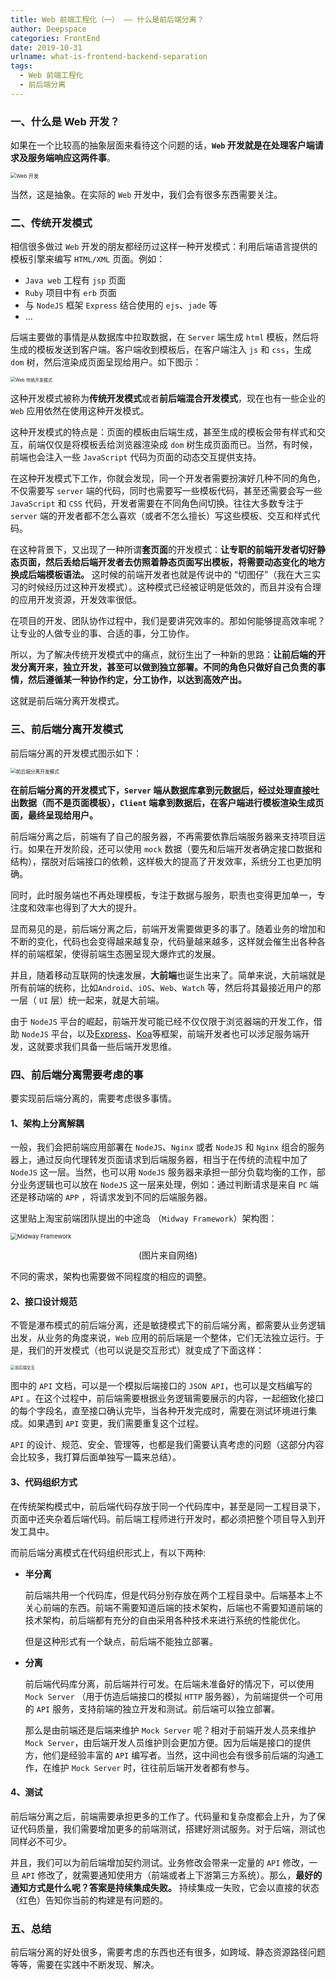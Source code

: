 ```yaml
---
title: Web 前端工程化（一） —— 什么是前后端分离？
author: Deepspace
categories: FrontEnd
date: 2019-10-31
urlname: what-is-frontend-backend-separation
tags:
  - Web 前端工程化
  - 前后端分离
---
```


### 一、什么是 Web 开发？

如果在一个比较高的抽象层面来看待这个问题的话，**`Web` 开发就是在处理客户端请求及服务端响应这两件事**。

<img src="../ImageHosting/FrontEnd/web-development.jpg" alt="Web 开发" style="zoom:58%;" />

当然，这是抽象。在实际的 `Web` 开发中，我们会有很多东西需要关注。

<!-- more -->

### 二、传统开发模式

相信很多做过 `Web` 开发的朋友都经历过这样一种开发模式：利用后端语言提供的模板引擎来编写 `HTML/XML` 页面。例如：

- `Java web` 工程有 `jsp` 页面
- `Ruby` 项目中有 `erb` 页面
- 与 `NodeJS` 框架 `Express` 结合使用的 `ejs`、`jade` 等
- ...

后端主要做的事情是从数据库中拉取数据，在 `Server` 端生成 `html` 模板，然后将生成的模板发送到客户端。客户端收到模板后，在客户端注入 `js` 和 `css`，生成 `dom` 树，然后渲染成页面呈现给用户。如下图示：

<img src="../ImageHosting/FrontEnd/traditional-web-development.jpg" alt="Web 传统开发模式" style="zoom: 50%;" />

这种开发模式被称为**传统开发模式**或者**前后端混合开发模式**，现在也有一些企业的 `Web` 应用依然在使用这种开发模式。

这种开发模式的特点是：页面的模板由后端生成，甚至生成的模板会带有样式和交互，前端仅仅是将模板丢给浏览器渲染成 `dom` 树生成页面而已。当然，有时候，前端也会注入一些  `JavaScript` 代码为页面的动态交互提供支持。

在这种开发模式下工作，你就会发现，同一个开发者需要扮演好几种不同的角色，不仅需要写 `server` 端的代码，同时也需要写一些模板代码，甚至还需要会写一些 `JavaScript` 和 `CSS` 代码，开发者需要在不同角色间切换。往往大多数专注于 `server` 端的开发者都不怎么喜欢（或者不怎么擅长）写这些模板、交互和样式代码。

在这种背景下，又出现了一种所谓**套页面**的开发模式：**让专职的前端开发者切好静态页面，然后丢给后端开发者去仿照着静态页面写出模板，将需要动态变化的地方换成后端模板语法。** 这时候的前端开发者也就是传说中的 “切图仔”（我在大三实习的时候经历过这种开发模式）。这种模式已经被证明是低效的，而且并没有合理的应用开发资源，开发效率很低。

在项目的开发、团队协作过程中，我们是要讲究效率的。那如何能够提高效率呢？让专业的人做专业的事、合适的事，分工协作。

所以，为了解决传统开发模式中的痛点，就衍生出了一种新的思路：**让前后端的开发分离开来，独立开发，甚至可以做到独立部署。不同的角色只做好自己负责的事情，然后遵循某一种协作约定，分工协作，以达到高效产出。**

这就是前后端分离开发模式。



### 三、前后端分离开发模式

前后端分离的开发模式图示如下：

<img src="../ImageHosting/FrontEnd/frontend-backend-development.jpg" alt="前后端分离开发模式" style="zoom:55%;" />

**在前后端分离的开发模式下，`Server` 端从数据库拿到元数据后，经过处理直接吐出数据（而不是页面模板），`Client` 端拿到数据后，在客户端进行模板渲染生成页面，最终呈现给用户。**

前后端分离之后，前端有了自己的服务器，不再需要依靠后端服务器来支持项目运行。如果在开发阶段，还可以使用 `mock` 数据（要先和后端开发者确定接口数据和结构），摆脱对后端接口的依赖，这样极大的提高了开发效率，系统分工也更加明确。

同时，此时服务端也不再处理模板，专注于数据与服务，职责也变得更加单一，专注度和效率也得到了大大的提升。

显而易见的是，前后端分离之后，前端开发需要做更多的事了。随着业务的增加和不断的变化，代码也会变得越来越复杂，代码量越来越多，这样就会催生出各种各样的前端框架，使得前端生态圈呈现大爆炸式的发展。

并且，随着移动互联网的快速发展，**大前端**也诞生出来了。简单来说，大前端就是所有前端的统称，比如`Android`、`iOS`、`Web`、`Watch` 等，然后将其最接近用户的那一层（ `UI` 层）统一起来，就是大前端。	

由于 `NodeJS` 平台的崛起，前端开发可能已经不仅仅限于浏览器端的开发工作，借助 `NodeJS` 平台，以及[Express](http://expressjs.com/)、[Koa](http://koajs.com/)等框架，前端开发者也可以涉足服务端开发，这就要求我们具备一些后端开发思维。



### 四、前后端分离需要考虑的事

要实现前后端分离的，需要考虑很多事情。

#### 1、架构上分离解耦

一般，我们会把前端应用部署在 `NodeJS`、`Nginx` 或者 `NodeJS` 和 `Nginx` 组合的服务器上，通过反向代理转发页面请求到后端服务器，相当于在传统的流程中加了 `NodeJS` 这一层。当然，也可以用 `NodeJS` 服务器来承担一部分负载均衡的工作，部分业务逻辑也可以放在 `NodeJS` 这一层来处理，例如：通过判断请求是来自 `PC` 端还是移动端的 `APP` ，将请求发到不同的后端服务器。

这里贴上淘宝前端团队提出的中途岛 （`Midway Framework`）架构图：

<img src="../ImageHosting/FrontEnd/taobao-midway-framework.png" alt="Midway Framework" style="zoom: 67%;" />

<p align="center">(图片来自网络)</p>
不同的需求，架构也需要做不同程度的相应的调整。



#### 2、接口设计规范

不管是瀑布模式的前后端分离，还是敏捷模式下的前后端分离，都需要从业务逻辑出发，从业务的角度来说，`Web`  应用的前后端是一个整体，它们无法独立运行。于是，我们的开发模式（也可以说是交互形式）就变成了下面这样：

<img src="../ImageHosting/FrontEnd/fe-be-alternate.jpg" alt="前后端交互" style="zoom:45%;" />

图中的 `API` 文档，可以是一个模拟后端接口的 `JSON API`，也可以是文档编写的 `API` 。在这个过程中，前后端需要根据业务逻辑需要展示的内容，一起细致化接口的每个字段名，直至接口确认完毕，当各种开发完成时，需要在测试环境进行集成。如果遇到 `API` 变更，我们需要重复这个过程。

`API` 的设计、规范、安全、管理等，也都是我们需要认真考虑的问题（这部分内容会比较多，我打算后面单独写一篇来总结）。



#### 3、代码组织方式

在传统架构模式中，前后端代码存放于同一个代码库中，甚至是同一工程目录下，页面中还夹杂着后端代码。前后端工程师进行开发时，都必须把整个项目导入到开发工具中。 

而前后端分离模式在代码组织形式上，有以下两种:

- **半分离** 

  前后端共用一个代码库，但是代码分别存放在两个工程目录中。后端基本上不关心前端的东西。前端不需要知道后端的技术架构，后端也不需要知道前端的技术架构，前后端都有充分的自由采用各种技术来进行系统的性能优化。

  但是这种形式有一个缺点，前后端不能独立部署。

- **分离**  

  前后端代码库分离，前后端并行可发。在后端未准备好的情况下，可以使用 `Mock Server` （用于仿造后端接口的模拟 `HTTP` 服务器），为前端提供一个可用的 `API` 服务，支持前端的独立开发和测试。前后端可以独立部署。

  那么是由前端还是后端来维护 `Mock Server` 呢？相对于前端开发人员来维护 `Mock Server`，由后端开发人员维护则会更加方便。因为后端是接口的提供方，他们是经验丰富的 `API` 编写者。当然，这中间也会有很多前后端的沟通工作，在维护 `Mock Server` 时，往往前后端开发者都有参与。



#### 4、测试

前后端分离之后，前端需要承担更多的工作了。代码量和复杂度都会上升，为了保证代码质量，我们需要增加更多的前端测试，搭建好测试服务。对于后端，测试也同样必不可少。

并且，我们可以为前后端增加契约测试。业务修改会带来一定量的 `API` 修改，一旦 `API` 修改了，就需要通知使用方（前端或者上下游第三方系统）。那么，**最好的通知方式是什么呢？答案是持续集成失败。** 持续集成一失败，它会以直接的状态（红色）告知你当前的构建是有问题的。



### 五、总结

前后端分离的好处很多，需要考虑的东西也还有很多，如跨域、静态资源路径问题等等，需要在实践中不断发现、解决。
